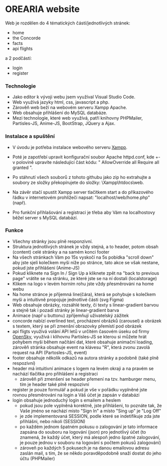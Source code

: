 # OREARIA website

Web je rozdělen do 4 tématických částí/jednotlivých stránek:
- home
- the Concorde
- facts
- api flights

a 2 podčástí:
- login
- register

### Technologie
- Jako editor k vývoji webu jsem využíval Visual Studio Code.
- Web využívá jazyky html, css, javascript a php.
- Zárověň web beží na webovém serveru Xampp Apache.
- Web obsahuje přihlášení do MySQL databáze.
- Mezi technologie, které web využívá, patří knihovny PHPMailer, Partisles-JS, Anime-JS, BootStrap, JQuery a Ajax.

### Instalace a spuštění
- V úvodu je potřeba instalace webového serveru [Xampp](https://www.apachefriends.org).
- Poté je zapotřebí upravit konfigurační soubor Apache httpd.conf, kde +- v polovině upravíte následující část kódu:
"<Directory />
    AllowOverride all
    Require all granted
</Directory>".

- Po stáhnutí všech souborů z tohoto githubu jako zip ho extrahujte a soubory ze složky překopírujete do složky:
\Xampp\htdocs\web\.
- Na závěr stačí spustit Xampp server tlačítkem start a do příkazového řádku v internetovém prohlížeči napsat:
"localhost/web/home.php" (např).
- Pro funkční přihlašování a registraci je třeba aby Vám na localhostovy běžel server s MySQL databází.

### Funkce
- Všechny stránky jsou plně responzivní.
- Struktura jednotlivých stránek je vždy stejná, a to header, potom obsah (content) celé stránky a na samém konci footer
- Na všech stránkach Vám po 15s vyskočí na 5s pobídka "scroll down" aby jste sjeli kolečkem myši níže po stránce, tato akce se však nestane, pokud jste přihlášeni (Anime-JS)
- Pokud kliknete na Sign In / Sign Up a kliknete zpět na "back to previous page" vrátíte se na stránku, ze které jste se na ní dostali (localstorage)
- Klikem na logo v levém horním rohu jste vždy přesměrováni na home webu
- Na home stránce je příjemná line(čára), která se pohybuje s kolečkem myši a intuitivně propojuje jednotlivé části (svg Figma)
- Web obsahuje obrázky, rozsáhlé texty, či texty s linear-gradient barvou a stejně tak i pozadí stránky je linear-gradient barva
- Animace (např u buttonu) zpříjemňují uživatelský zážitek
- concorde nabízí overlined text, procházení obrázků (carousel) a obrázek s textem, který se při zmenšní obrazovky přemístí pod obrázek
- api fligts využívá volání API letů v určitém časovém úseku od firmy [OpenSky](https://opensky-network.org), využívá i klihovnu Partisles-JS se kterou si můžete hrát pohybem myši během načítání dat, které obsahuje animační loading, zárověň stránka obsahuje event na klávesu "R", která zvonu zavolá request na API (Partosles-JS, event)
- footer obsahuje několik odkazů na autora stránky a podobně (také plně respozivní)
- header má intuitivní animace s logem na levém okraji a na pravém se nachází tlačítka pro přihlášení a registraci
    - zárověň při zmenšení se header přemení na tzv. hamburger menu, tím je header také plně respozivní
- register je pouze formulář a pokud je vše v pořádku vyplněné jste rovnou přesměrováni na login a Váš účet je zapsán v databázi
- login obsahuje jednoduchý login s emailem a heslem
    - pokud jsou pole vyplněná korektně, jste přihlášeni, to poznáte tak, že Vaše jméno se nachází místo "Sign In" a místo "Sing up" je "Log Off"
    - je zde implementovaná SESSION, podle které se indetifikuje zda jste přihlášni, nebo nikoli (SESSION)
    - po každém jednom špatném pokusu o zalogování je tato informace zapsána do souboru na logování (json) pro jednotlivý účet (to znamená, že každý účet, který má alespoň jedno špatné zalogování, je pouze jednou v souboru na logování s počtem pokusů zalogování)
    - zároveň po každých 5 pokusech je na danou emailovou adresu zaslán mail, s tím, že se někdo poravděpodobně snaží dostat do jeho účtu (PHPMailer)
